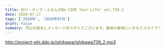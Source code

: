 ```yaml
---
title: 石川・ホンマ・ぶるんのBe-SIDE Your Life! vol.739-2
date: 2020-07-17
tags: ['2020年', '2020年07月']
draft: false
summary: 沢山の励ましメッセージありがとうございます。最後の最後にいきなりスカイプ！！まずは･･･
---
```


http://project-phi.ddo.jp/ishikawa/ishikawa739_2.mp3
